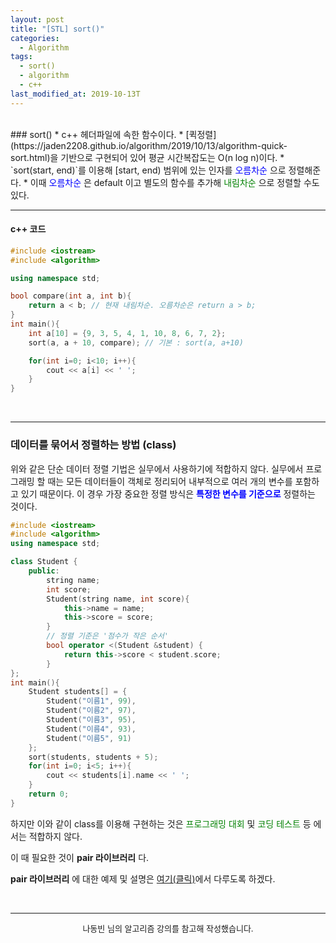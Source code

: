 ```yaml
---
layout: post
title: "[STL] sort()"
categories:
  - Algorithm
tags:
  - sort()
  - algorithm
  - c++
last_modified_at: 2019-10-13T
---
```

<br>
### sort()
* c++ <algorithm> 헤더파일에 속한 함수이다.
* [퀵정렬](https://jaden2208.github.io/algorithm/2019/10/13/algorithm-quick-sort.html)을 기반으로 구현되어 있어 평균 시간복잡도는 O(n log n)이다.
* `sort(start, end)`를 이용해 [start, end) 범위에 있는 인자를 <span style="color:blue">오름차순</span> 으로 정렬해준다.
* 이때 <span style="color:blue">오름차순</span> 은 default 이고 별도의 함수를 추가해 <span style="color:green">내림차순</span> 으로 정렬할 수도 있다.

<br>

---

#### c++ 코드

```c++
#include <iostream>
#include <algorithm>

using namespace std;

bool compare(int a, int b){
	return a < b; // 현재 내림차순. 오름차순은 return a > b;
}
int main(){
	int a[10] = {9, 3, 5, 4, 1, 10, 8, 6, 7, 2};
	sort(a, a + 10, compare); // 기본 : sort(a, a+10)

	for(int i=0; i<10; i++){
		cout << a[i] << ' ';
	}
}
```

<br>

---

### 데이터를 묶어서 정렬하는 방법 (class)
위와 같은 단순 데이터 정렬 기법은 실무에서 사용하기에 적합하지 않다.
실무에서 프로그래밍 할 때는 모든 데이터들이 객체로 정리되어 내부적으로 여러 개의 변수를 포함하고 있기 때문이다.
이 경우 가장 중요한 정렬 방식은 **<span style="color:blue">특정한 변수를 기준으로</span>** 정렬하는 것이다.
```c++
#include <iostream>
#include <algorithm>
using namespace std;

class Student {
	public:
		string name;
		int score;
		Student(string name, int score){
			this->name = name;
			this->score = score;
		}
		// 정렬 기준은 '점수가 작은 순서'
		bool operator <(Student &student) {
			return this->score < student.score;
		}
};
int main(){
	Student students[] = {
		Student("이름1", 99),
		Student("이름2", 97),
		Student("이름3", 95),
		Student("이름4", 93),
		Student("이름5", 91)
	};
	sort(students, students + 5);
	for(int i=0; i<5; i++){
		cout << students[i].name << ' ';
	}
	return 0;
}
```

하지만 이와 같이 class를 이용해 구현하는 것은 <span style="color:green">프로그래밍 대회</span> 및 <span style="color:green">코딩 테스트</span> 등 에서는 적합하지 않다.

이 때 필요한 것이 **pair 라이브러리** 다.

**pair 라이브러리** 에 대한 예제 및 설명은 [여기(클릭)](https://jaden2208.github.io/algorithm/2019/10/13/algorithm-stl-sort-pair.html)에서 다루도록 하겠다.

<br>

---
<center><font size="2em"> 나동빈 님의 알고리즘 강의를 참고해 작성했습니다.</font></center>
